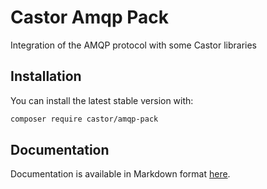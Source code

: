 Castor Amqp Pack
================

Integration of the AMQP protocol with some Castor libraries

## Installation

You can install the latest stable version with:

```bash
composer require castor/amqp-pack
```

## Documentation

Documentation is available in Markdown format [here](docs/README.md).